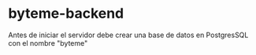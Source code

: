 # byteme-backend

Antes de iniciar el servidor debe crear una base de datos en PostgresSQL con el nombre "byteme"
